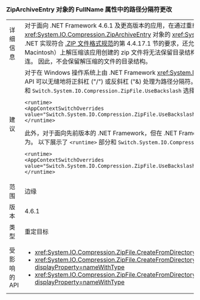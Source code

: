 ### <a name="change-in-path-separator-character-in-fullname-property-of-ziparchiveentry-objects"></a>ZipArchiveEntry 对象的 FullName 属性中的路径分隔符更改

|   |   |
|---|---|
|详细信息|对于面向 .NET Framework 4.6.1 及更高版本的应用，在通过重载 <xref:System.IO.Compression.ZipFile.CreateFromDirectory%2A> 方法创建的 <xref:System.IO.Compression.ZipArchiveEntry> 对象的 <xref:System.IO.Compression.ZipArchiveEntry.FullName> 属性中，路径分隔符已从反斜杠 (&quot;&quot;) 更改为正斜杠 (&quot;/&quot;)。 此更改使 .NET 实现符合 [.ZIP 文件格式规范](https://pkware.cachefly.net/webdocs/casestudies/APPNOTE.TXT)的第 4.4.17.1 节的要求，还允许在非 Windows 系统上解压缩 .ZIP 存档。对于面向旧版 .NET Framework 的应用，在非 Windows 操作系统（如 Macintosh）上解压缩该应用创建的 zip 文件将无法保留目录结构。 例如，在 Macintosh 上，该应用创建一组文件，它们的文件名与目录路径相连，还与任何反斜杠 (&quot;&quot;) 字符和文件名相连。 因此，不会保留解压缩的文件的目录结构。|
|建议|对于在 Windows 操作系统上由 .NET Framework <xref:System.IO?displayProperty=nameWithType> 命名空间中的 API 解压缩的 .ZIP 文件，此更改造成的影响应该是最小的，因为这些 API 可以无缝地将正斜杠 (&quot;/&quot;) 或反斜杠 (&quot;\&) 处理为路径分隔符。如果无需此更改，可通过将配置设置添加到应用程序配置文件的 [\<](~/docs/framework/configure-apps/file-schema/runtime/runtime-element.md) 部分来选择弃用此更改。 以下示例显示 `<runtime>` 部分和 `Switch.System.IO.Compression.ZipFile.UseBackslash` 选择弃用开关：<pre><code class="language-xml">&lt;runtime&gt;&#13;&#10;&lt;AppContextSwitchOverrides value=&quot;Switch.System.IO.Compression.ZipFile.UseBackslash=true&quot; /&gt;&#13;&#10;&lt;/runtime&gt;&#13;&#10;</code></pre>此外，对于面向先前版本的 .NET Framework，但在 .NET Framework 4.6.1 及更高版本上运行的应用，可通过将配置设置添加到应用程序配置文件的 [\<runtime>](~/docs/framework/configure-apps/file-schema/runtime/runtime-element.md) 部分中来选择启用此行为。 以下展示了 `<runtime>` 部分和 `Switch.System.IO.Compression.ZipFile.UseBackslash` 选择弃用开关。<pre><code class="language-xml">&lt;runtime&gt;&#13;&#10;&lt;AppContextSwitchOverrides value=&quot;Switch.System.IO.Compression.ZipFile.UseBackslash=false&quot; /&gt;&#13;&#10;&lt;/runtime&gt;&#13;&#10;</code></pre>|
|范围|边缘|
|版本|4.6.1|
|类型|重定目标|
|受影响的 API|<ul><li><xref:System.IO.Compression.ZipFile.CreateFromDirectory(System.String,System.String)?displayProperty=nameWithType></li><li><xref:System.IO.Compression.ZipFile.CreateFromDirectory(System.String,System.String,System.IO.Compression.CompressionLevel,System.Boolean)?displayProperty=nameWithType></li><li><xref:System.IO.Compression.ZipFile.CreateFromDirectory(System.String,System.String,System.IO.Compression.CompressionLevel,System.Boolean,System.Text.Encoding)?displayProperty=nameWithType></li></ul>|

